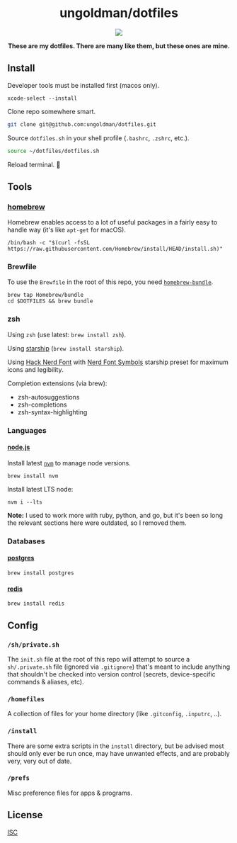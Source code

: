 <div align='center'>

# ungoldman/dotfiles

![](https://49.media.tumblr.com/8037b4adc4528f816a87eab93bbb1805/tumblr_np8i3bXp5g1qzdg48o1_500.gif)

**These are my dotfiles. There are many like them, but these ones are mine.**

</div>

## Install

Developer tools must be installed first (macos only).

```
xcode-select --install
```

Clone repo somewhere smart.

```sh
git clone git@github.com:ungoldman/dotfiles.git
```

Source `dotfiles.sh` in your shell profile (`.bashrc`, `.zshrc`, etc.).

```sh
source ~/dotfiles/dotfiles.sh
```

Reload terminal. 🚀

## Tools

### [homebrew](http://brew.sh)

Homebrew enables access to a lot of useful packages in a fairly easy to handle way (it's like `apt-get` for macOS).

```
/bin/bash -c "$(curl -fsSL https://raw.githubusercontent.com/Homebrew/install/HEAD/install.sh)"
```

### Brewfile

To use the `Brewfile` in the root of this repo, you need [`homebrew-bundle`](https://github.com/Homebrew/homebrew-bundle).

```
brew tap Homebrew/bundle
cd $DOTFILES && brew bundle
```

### zsh

Using `zsh` (use latest: `brew install zsh`).

Using [starship](https://starship.rs/) (`brew install starship`).

Using [Hack Nerd Font](https://www.nerdfonts.com/font-downloads) with [Nerd Font Symbols](https://starship.rs/presets/#nerd-font-symbols) starship preset for maximum icons and legibility.

Completion extensions (via brew):

- zsh-autosuggestions
- zsh-completions
- zsh-syntax-highlighting

### Languages

#### [node.js](http://nodejs.org)

Install latest [`nvm`](https://github.com/creationix/nvm) to manage node versions.

```
brew install nvm
```

Install latest LTS node:

```
nvm i --lts
```

**Note:** I used to work more with ruby, python, and go, but it's been so long the relevant sections here were outdated, so I removed them.

### Databases

#### [postgres](http://www.postgresql.org/)

```
brew install postgres
```

#### [redis](http://redis.io/)

```
brew install redis
```

## Config

### `/sh/private.sh`

The `init.sh` file at the root of this repo will attempt to source a `sh/.private.sh` file (ignored via `.gitignore`) that's meant to include anything that shouldn't be checked into version control (secrets, device-specific commands & aliases, etc).

### `/homefiles`

A collection of files for your home directory (like `.gitconfig`, `.inputrc`, ..).

### `/install`

There are some extra scripts in the `install` directory, but be advised most should only ever be run once, may have unwanted effects, and are probably very, very out of date.

### `/prefs`

Misc preference files for apps & programs.

## License

[ISC](LICENSE.md)
